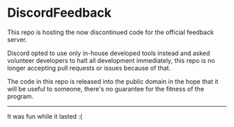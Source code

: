 # DiscordFeedback

This repo is hosting the now discontinued code for the official feedback server.

Discord opted to use only in-house developed tools instead and asked volunteer developers to halt all development immediately, this repo is no longer accepting pull requests or issues because of that.

The code in this repo is released into the public domain in the hope that it will be useful to someone, there's no guarantee for the fitness of the program.

---
It was fun while it lasted :(